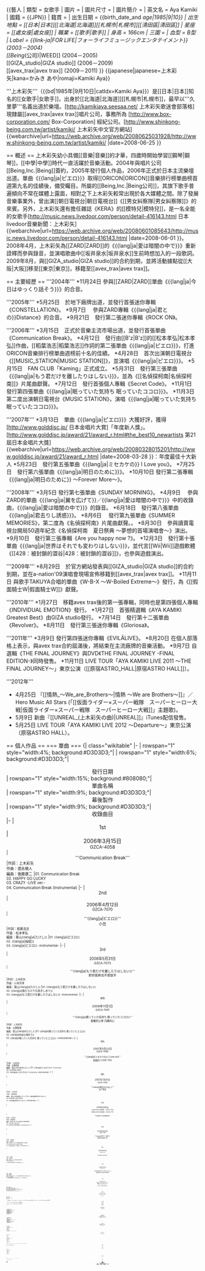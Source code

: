 {{藝人
| 類型 = 女歌手
| 圖片 =
| 圖片尺寸 = 
| 圖片簡介 = 
| 英文名 = Aya Kamiki
| 國籍 = {{JPN}}
| 籍貫 =
| 出生日期 = {{birth_date_and _age|1985|9|10}}
| 出生地點 = [[日本|日本]][[北海道|北海道]][[札幌市|札幌市]][[清田區|清田區]]
| 星座 = [[處女座|處女座]]
| 職業 = [[歌手|歌手]]
| 身高 = 166cm
| 三圍 = 
| 血型 = B型
| Label = {{link-ja|FOR LIFE|フォーライフミュージックエンタテイメント}} (2003－2004)<br>[[Being_(公司)|WEED]] (2004－2005)<br>[[GIZA_studio|GIZA studio]] (2006－2009)<br>[[avex_trax|avex trax]] (2009－2011)
}} 
{{japanese|japanese=上木彩矢|kana=かみき あや|romaji=Kamiki Aya}}

'''上木彩矢'''（{{bd|1985年|9月10日|catIdx=Kamiki Aya}}）是[[日本|日本]]知名的[[女歌手|女歌手]]，出身於[[北海道|北海道]][[札幌市|札幌市]]，最早以'''久里夢'''名義出道於樂壇。<ref>[http://kamikiaya.seesaa.net/ 上木彩矢歌迷會部落格]</ref>
現隸屬[[avex_trax|avex trax]]唱片公司，事務所為 [http://www.box-corporation.com/ Box-Corporation] 經紀公司。<ref>[http://www.shinkong-being.com.tw/artist/kamiki/ 上木彩矢中文官方網站] {{webarchive|url=https://web.archive.org/web/20080625031928/http://www.shinkong-being.com.tw/artist/kamiki/ |date=2008-06-25 }}</ref>

== 概述 ==
上木彩矢幼小具備[[音樂|音樂]]的才華，四歲時開始學習[[鋼琴|鋼琴]]，[[中學|中學]]時代一直活躍於音樂活動。2004年與唱片公司[[Being,Inc.|Being]]簽約，2005年發行個人作品，2006年正式於日本主流樂壇出道。單曲《{{lang|ja|ピエロ}}》取得[[ORICON|ORICON]]音樂排行榜單曲榜首週第九名的佳績後，備受矚目。所屬的[[Being,Inc.|Being公司]]，其旗下歌手普遍傾向不常在媒體上露面，相對之下上木彩矢較常出現於各大媒體之間。除了發展音樂事業外，曾出演[[朝日電視台|朝日電視台]]《[[男女糾察隊|男女糾察隊]]》的來賓。另外，上木彩矢還有擔任雜誌《KERA》的[[模特兒|模特兒]]，是一名全能的女歌手<ref>[http://music.news.livedoor.com/person/detail-416143.html 日本livedoor音樂新聞：上木彩矢] {{webarchive|url=https://web.archive.org/web/20080601085643/http://music.news.livedoor.com/person/detail-416143.html |date=2008-06-01 }}</ref>。2008年4月，上木彩矢為[[ZARD|ZARD]]的《{{lang|ja|愛は暗闇の中で}}》重新詮釋而參與錄音，並演唱歌曲中[[坂井泉水|坂井泉水]]生前時想加入的一段歌詞。2009年8月，與[[GIZA_studio|GIZA studio]]的合約到期，並將活動據點從[[大阪|大阪]]移至[[東京|東京]]，移籍至[[avex_trax|avex trax]]。

== 主要經歷 ==
'''2004年'''
*11月24日 參與[[ZARD|ZARD]]單曲《{{lang|ja|今日はゆっくり話そう}}》的合音。

'''2005年'''
*5月25日　於地下廠牌出道，並發行首張迷你專輯《CONSTELLATION》。
*9月7日 　參與ZARD專輯《{{lang|ja|君との}}Distance》的合音</small>。
*9月21日　發行第二張迷你專輯《ROCK ON》。

'''2006年'''
*3月15日　正式於音樂主流市場出道，並發行首張單曲《Communication Break》。
*4月12日　發行由[[B'z|B'z]]的[[松本孝弘|松本孝弘]]作曲，[[稻葉浩志|稻葉浩志]]作詞的第二張單曲《{{lang|ja|ピエロ}}》，打進ORICON音樂排行榜單曲週榜前十名的佳績。
*4月28日　首次出演朝日電視台《[[MUSIC_STATION|MUSIC STATION]]》，並演唱《{{lang|ja|ピエロ}}》。
*5月15日　FAN CLUB「Kaming」正式成立。
*5月31日　發行第三張單曲《{{lang|ja|もう君だけを離したりはしない}}》，並為《[[名偵探柯南|名偵探柯南]]》片尾曲獻聲。
*7月12日　發行首張個人專輯《Secret Code》。
*11月1日　發行第四張單曲《{{lang|ja|眠っていた気持ち 眠っていたココロ}}》。
*11月3日　第二度出演朝日電視台《MUSIC STATION》，演唱《{{lang|ja|眠っていた気持ち 眠っていたココロ}}》。

'''2007年'''
*3月13日　單曲《{{lang|ja|ピエロ}}》大獲好評，獲得 [http://www.golddisc.jp/ 日本金唱片大賞]「年度新人獎」。<ref>[http://www.golddisc.jp/award/21/award_r.html#the_best10_newartists 第21屆日本金唱片大獎] {{webarchive|url=https://web.archive.org/web/20080328015201/http://www.golddisc.jp/award/21/award_r.html |date=2008-03-28 }}：年度最佳十大新人</ref>
*5月23日　發行第五張單曲《{{lang|ja|ミセカケの}} I Love you》。
*7月25日　發行第六張單曲《{{lang|ja|明日のために}}》。
*10月10日 發行第二張專輯《{{lang|ja|明日のために}} 〜Forever More〜》。

'''2008年'''
*3月5日   發行第七張單曲《SUNDAY MORNING》。
*4月9日 　參與ZARD的單曲《{{lang|ja|翼を広げて}}／{{lang|ja|愛は暗闇の中で}}》中的收錄曲，《{{lang|ja|愛は暗闇の中で}}》的錄音。
*6月18日　發行第八張單曲《{{lang|ja|君去りし誘惑}}》。
*8月6日 　發行第九張單曲《SUMMER MEMORIES》，第二度為《名偵探柯南》片尾曲獻聲。。
*8月30日　參與讀賣電視台開局50週年紀念《名偵探柯南　夏日祭典 ～夢想的首場演唱會～》演出。
*9月10日　發行第三張專輯《Are you happy now ?》。
*12月3日　發行第十張單曲《{{lang|ja|世界はそれでも変わりはしない}}》，並代言[[Wii|Wii]]遊戲軟體《[[428：被封鎖的澀谷|428：被封鎖的澀谷]]》，也參與遊戲演出。

'''2009年'''
*8月29日　於官方網站發表與[[GIZA_studio|GIZA studio]]的合約到期，並在a-nation'09演唱會現場宣佈移籍到[[avex_trax|avex trax]]。
*11月11日 與歌手TAKUYA合唱的單曲《W-B-X 〜W-Boiled Extreme〜》發行，為《[[假面騎士W|假面騎士W]]》獻聲。

'''2010年'''
*1月27日　移籍avex trax後的第一張專輯，同時也是第四張個人專輯《INDIVIDUAL EMOTION》發行。
*1月27日　首張精選輯《AYA KAMIKI Greatest Best》由GIZA studio發行。
*7月14日　發行第十二張單曲《Revolver》。
*8月11日　發行第三張迷你專輯《Gloriosa》。

'''2011年'''
*3月9日    發行第四張迷你專輯《EVILÄLIVE》。
*8月20日   在個人部落格上表示，與avex trax合約屆滿後，將結束在主流廠牌的音樂活動。
*9月7日    自選輯《THE FINAL JOURNEY》與DVD《THE FINAL JOURNEY -FINAL EDITION-》同時發售。
*11月11日 LIVE TOUR「AYA KAMIKI LIVE 2011 〜THE FINAL JOURNEY〜」東京公演（[[原宿ASTRO_HALL|原宿ASTRO HALL]]）。

'''2012年'''
* 4月25日 『[[情熱_〜We_are_Brothers〜|情熱 〜We are Brothers〜]]』／ Hero Music All Stars (「[[仮面ライダー×スーパー戦隊　スーパーヒーロー大戦|仮面ライダー×スーパー戦隊　スーパーヒーロー大戦]]」主題歌)。
* 5月9日 新曲『[[UNREAL_(上木彩矢の曲)|UNREAL]]』iTunes配信發售。
* 5月25日 LIVE TOUR「AYA KAMIKI LIVE 2012 〜Departure〜」東京公演（原宿ASTRO HALL）。

== 個人作品 ==
=== 單曲 ===
{| class="wikitable"
|-
| rowspan="1" style="width:4%; background:#D3D3D3;"|
| rowspan="1" style="width:6%; background:#D3D3D3;"|<center>發行日期</center>
| rowspan="1" style="width:15%; background:#808080;"|<center>單曲名稱</center>
| rowspan="1" style="width:9%; background:#D3D3D3;"|<center>幕後製作</center>
| rowspan="1" style="width:9%; background:#D3D3D3;"|<center>收錄曲目</center>
|-
|<center>1st</center>
|<center>2006年3月15日<br /><small>GZCA-4058</center>
|<center>'''Communication Break'''</center>
|<small>作詞：上木彩矢<br />作曲：德永曉人<br />編曲：後藤康二</small>
|<small>01. Communication Break<br />02. HAPPY GO LUCKY<br />03. CRAZY -LIVE ver.-<br />04. Communication Break (Instrumental)</small>
|-
|<center>2nd</center>
|<center>2006年4月12日<br /><small>GZCA-7070</center>
|<center>'''{{lang|ja|ピエロ}}'''<br />小丑</center>
|<small>作詞：稻葉浩志<br />作曲：松本孝弘<br />編曲：葉山{{lang|ja|たけし}}</small>
|<small>01. {{lang|ja|ピエロ}}<br />02. {{lang|ja|桜絵}}<br />03. {{lang|ja|ピエロ}} -Instrumental-</small>
|-
|<center>3rd</center>
|<center>2006年5月31日<br /><small>GZCA-7073</center>
|<center>'''{{lang|ja|もう君だけを離したりはしない}}'''<br />對你我再也不想放手</center>
|<small>作詞：上木彩矢<br />作曲：川本宗孝<br />編曲：葉山{{lang|ja|たけし}}</small>
|<small>01. {{lang|ja|もう君だけを離したりはしない}}<br />02. {{lang|ja|傷だらけでも抱きしめて}}<br />03. {{lang|ja|もう君だけを離したりはしない}} -Instrumental-</small>
|-
|<center>4th</center>
|<center>2006年11月1日<br /><small>GZCA-7081</center>
|<center>'''{{lang|ja|眠っていた気持ち 眠っていたココロ}}'''<br />昏睡的心情 沉睡的心</center>
|<small>作詞：上木彩矢<br />作曲：大野愛果<br />編曲：葉山{{lang|ja|たけし}}</small>
|<small>01. {{lang|ja|眠っていた気持ち 眠っていたココロ}}<br />02. {{lang|ja|約束の場所で}}<br />03. {{lang|ja|眠っていた気持ち 眠っていたココロ}} ～Instrumental～</small>
|-
|<center>5th</center>
|<center>2007年5月23日<br /><small>GZCA-7090</center>
|<center>'''{{lang|ja|ミセカケの}} I Love you'''<br />表面的 I LOVE YOU</center>
|<small>作詞：上木彩矢<br />作曲：大野愛果<br />編曲：葉山{{lang|ja|たけし}}</small>
|<small>01. {{lang|ja|ミセカケの}} I Love you<br />02. youthful diary<br />03. {{lang|ja|ミセカケの}} I Love you -instrumental-</small>
|-
|<center>6th</center>
|<center>2007年7月25日<br /><small>GZCA-7096</center>
|<center>'''{{lang|ja|明日のために}}'''<br />為了明天</center>
|<small>作詞：上木彩矢<br />作曲：大野愛果<br />編曲：葉山{{lang|ja|たけし}}</small>
|<small>01. {{lang|ja|明日のために}}<br />02. believin' your heart…<br />03. {{lang|ja|明日のために}} -instrumental-</small>
|-
|<center>7th</center>
|<center>2008年3月5日<br /><small>LIVE×AYA KAMIKI：GZCA-7110<br />KERA×AYA KAMIKI：GZCA-7111</center>
|<center>'''SUNDAY MORNING'''</center>
|<small>作詞：上木彩矢<br />作曲：大野愛果<br />編曲：岡本仁志</small>
|<small>01. SUNDAY MORNING<br />02. Just take my heart<br />03. SUNDAY MORNING -instrumental-</small>
|-
|<center>8th</center>
|<center>2008年6月18日<br /><small>GZCA-7119</center>
|<center>'''{{lang|ja|君去りし誘惑}}'''<br />離去的你誘惑了我</center>
|<small>作詞：上木彩矢<br />作曲：大野愛果<br />編曲：岡本仁志</small>
|<small>01. {{lang|ja|君去りし誘惑}}<br />02. Whenever you're gone Today<br />03. {{lang|ja|君去りし誘惑}} -instrumental-</small>
|-
|<center>9th</center>
|<center>2008年8月6日<br /><small>GZCA-7121</center>
|<center>'''Summer Memories'''</center>
|<small>作詞：上木彩矢<br />作曲：大野愛果<br />編曲：岡本仁志</small>
|<small>01. Summer Memories<br />02. I'm your side<br />03. Summer Memories -instrumental-</small>
|-
|<center>10th</center>
|<center>2008年12月3日<br /><small>GZCA-7131</center>
|<center>'''{{lang|ja|世界はそれでも変わりはしない}}'''<br />即使那樣世界也不會作任何的改變</center>
|<small>作詞：上木彩矢<br />作曲：大野愛果<br />編曲：葉山{{lang|ja|たけし}}</small>
|<small>01. {{lang|ja|世界はそれでも変わりはしない}}<br />02. EVER SO SWEET<br />03. {{lang|ja|世界はそれでも変わりはしない}} -instrumental-</small>
|-
|<center>11th</center>
|<center>2009年11月11日<br /><small>初回盤：AVCA-29379（CD＋DVD）<br />通常盤：AVCA-29380（CD）</center>
|<center>'''W-B-X 〜W-Boiled Extreme〜'''</center>
|<small>作詞：藤林聖子<br />作曲：{{lang|ja|鳴瀬シュウヘイ}}<br />編曲：TAKUYA・{{lang|ja|鳴瀬シュウヘイ}}<br />歌：上木彩矢 w TAKUYA</small>
|<small>01. W-B-X 〜W-Boiled Extreme〜<br />02. W-B-X Hard Boiled Jazz Edit.<br />03. W-B-X 〜W-Boiled Extreme〜 instrumental</small>
|-
|<center>12th</center>
|<center>2010年7月14日<br /><small>AVCD-31877（CD＋DVD）</center>
|<center>'''Revolver'''</center>
|<small>作詞：上木彩矢<br />作曲：原一博<br />編曲：原一博</small>
|<small>01. Revolver<br />02. Infinity</small>
|}

=== 原創專輯 ===
{| class="wikitable"
|-
| rowspan="1" style="width:4%; background:#D3D3D3;"|
| rowspan="1" style="width:6%; background:#D3D3D3;"|<center>發行日期</center>
| rowspan="1" style="width:15%; background:#808080;"|<center>專輯名稱</center>
| rowspan="1" style="width:18%; background:#D3D3D3;"|<center>收錄曲目</center>
|-
|<center>1st</center>
|<center>2006年7月12日<br /><small>GZCA-5084</center>
|<center>'''Secret Code'''</center>
|<small>01. Communication Break<br />02. {{lang|ja|ピエロ}}<br />03. {{lang|ja|もう君だけを離したりはしない}}<br />04. Secret Code<br />05. Bounce, Bounce, Bounce<br />06. {{lang|ja|プライド オブ プレイス}}<br />07. {{lang|ja|夏のある日}}<br />08. I Sing This Song For You<br />09. {{lang|ja|傷だらけでも抱きしめて}}<br />10. Believe in YOU<br />11. Can't stop fallin' in LOVE<br />12. Changing The World<br />13. {{lang|ja|フレンズ}}</small>
|-
|<center>2nd</center>
|<center>2007年10月10日<br /><small>初回盤：GZCA-5119<br />通常盤：GZCA-5120</center>
|<center>'''{{lang|ja|明日のために}} 〜Forever More〜'''<br />為了明天 ～Forever More～</center>
|<small>01.{{lang|ja|世界中の誰もが}}<br />02.{{lang|ja|明日のために}}（AL ver.）<br />03. YOU & ME<br />04. Tears<br />05. {{lang|ja|ココロが..もう少し}}<br />06. {{lang|ja|夢の中にまで}}<br />07. {{lang|ja|眠っていた気持ち 眠っていたココロ}}（AL ver.）<br />08.{{lang|ja|もう帰らない}}<br />09. Forever More<br />10. youthful diary（AL ver.）<br />11. {{lang|ja|ミセカケの}} I Love you（AL ver.）<br />12. {{lang|ja|叶わないなら}} ～winter lovers～<br />13. {{lang|ja|星の降る夜には}}<br />14. A constellation ～2007</small>
|-
|<center>3rd</center>
|<center>2008年9月10日<br /><small>初回盤 A：GZCA-5142（CD＋DVD）<br />初回盤 B：GZCA-5143（CD＋DVD）<br />通常盤：GZCA-5144（CD）</center>
|<center>'''Are you happy now ?'''<br /></center>
|<small>01. Are you happy now ? <br />02. It's a beautiful day <br />03. Just take my heart <br />04. {{lang|ja|いつの日も君だけ}} I Remember you <br />05. SUNDAY MORNING <br />06. Summer Memories <br />07. I'm your side <br />08. Walking down the street <br />09. Secret Night <br />10. Crash <br />11. Good - bye my love <br />12. {{lang|ja|君去りし誘惑}} <br />13. Best of my love <br />14. {{lang|ja|愛は暗闇の中で}} COVERED BY AYA KAMIKI（*Premium Track）<br /></small>
|-
|<center>4th</center>
|<center>2010年1月27日<br /><small>初回盤：AVCD-23984～5（2CD）<br />通常盤：AVCD-23986（CD）</center>
|<center>'''INDIVIDUAL EMOTION'''<br /></center>
|<small>01. introduction ～INDIVIDUAL EMOTION～ <br />02. The Light <br />03. TO-THE-ATTACK <br />04. EMPTY <br />05. Break my day <br />06. Dear my... <br />07. sokubaku LOVE <br />08. CLAP YOUR HANDS <br />09. 248 Mile <br />10. I wish in your dreams <br />11. W-B-X ～W Boiled Extreme～／AYA KAMIKI w TAKUYA <br />初回盤收錄：AYA KAMIKI Fan Best<br />01. {{lang|ja|世界中の誰もが}} <br />02. I'm your side<br />03. Can't stop fallin' in LOVE <br />04. Crash <br />05. youthful diary <br />06. Whenever you're gone Today <br />07. It's a beautiful day <br />08. EVER SO SWEET <br />09. {{lang|ja|フレンズ}} <br />10. {{lang|ja|☆シュビドゥビバ☆}} <br /></small>
|-
|}

=== 精選輯 ===
{| class="wikitable"
|-
| rowspan="1" style="width:4%; background:#D3D3D3;"|
| rowspan="1" style="width:6%; background:#D3D3D3;"|<center>發行日期</center>
| rowspan="1" style="width:15%; background:#808080;"|<center>專輯名稱</center>
| rowspan="1" style="width:18%; background:#D3D3D3;"|<center>收錄曲目</center>
|-
|<center>1st</center>
|<center>2010年1月27日<br /><small>GZCA-5204</center>
|<center>'''AYA KAMIKI Greatest Best'''</center>
|<small>01. Communication Break<br />02. {{lang|ja|ピエロ}}<br />03. {{lang|ja|もう君だけを離したりはしない}}<br />04. Secret Code<br />05. {{lang|ja|眠っていた気持ち 眠っていたココロ}}<br />06. {{lang|ja|ミセカケの I Love you}}<br />07. {{lang|ja|明日のために}}<br />08. {{lang|ja|星の降る夜には}}<br />09. SUNDAY MORNING<br />10. {{lang|ja|君去りし誘惑}}<br />11. Summer Memories<br />12. Are you happy now?<br />13. {{lang|ja|世界はそれでも変わりはしない }}<br />14. A constellation <br />15. CRAZY</small>
|-
|<center>2nd</center>
|<center>2011年9月7日<br /><small>初回盤：AVCD-38359～60/B<br />通常盤：AVCD-38361～2</center>
|<center>'''THE FINAL JOURNEY'''</center>
|
|-
|}

=== 迷你專輯 ===

{| class="wikitable"
|-
| rowspan="1" style="width:4%; background:#D3D3D3;"|
| rowspan="1" style="width:6%; background:#D3D3D3;"|<center>發行日期</center>
| rowspan="1" style="width:15%; background:#808080;"|<center>專輯名稱</center>
| rowspan="1" style="width:18%; background:#D3D3D3;"|<center>收錄曲目</center>
|-
|<center>1st</center>
|<center>2005年5月25日<br /><small>WCR-001<br />（地下廠牌）</center>
|<center>'''CONSTELLATION'''</center>
|<small>01. 19～since i was born<br />02. {{lang|ja|☆シュビドゥビバ☆}}<br />03. Because I close to U<br />04. Secret Code<br />05. Always<br />06. A constellation<br />07. Honey ?<br />08. I ♥ my superman<br /></small>
|-
|<center>2nd</center>
|<center>2005年9月21日<br /><small>WCR-002<br />（地下廠牌）</center>
|<center>'''ROCK ON'''</center>
|<small>01. CRAZY<br />02. NEED YOU <br />03. TO.. heaven<br />04. SAY!! WOH!!!!!<br />05. tear<br />06. DEEP <br />07. Amaze -{{lang|ja|迷宮}}-<br />08. January 28 ～two of us～ <br /></small>
|-
|<center>3rd</center>
|<center>2010年8月11日<br /><small>mu-mo預約盤：AVC1-38115<br />（CD＋Live ticket）<br />初回盤：AVCD-38113/B（CD＋DVD）<br />普通盤：AVCD-38114（CD）</center>
|<center>'''Gloriosa'''<br /></center>
|<small>01. Satisfaction<br />02. Revolver<br />03. Fly a way<br />04. Truth needs no colors<br />05. Lost in the world<br />06. just go my way<br />07. pop-eyed fish</small>
|-
|<center>4th</center>
|<center>2011年3月9日
|<center>'''EVILÄLIVE'''</center>
|<small>01.EVILÄLIVE<br />02.crossover<br />03.one week<br />04.AGAIN<br />05.Aria<br />06.Japanese Rockin’ Girls<br />07.YELL</small>
|-
|}

=== DVD ===

{| class="wikitable"
|-
| rowspan="1" style="width:4%; background:#D3D3D3;"|
| rowspan="1" style="width:6%; background:#D3D3D3;"|<center>發行日期</center>
| rowspan="1" style="width:15%; background:#808080;"|<center>專輯名稱</center>
| rowspan="1" style="width:18%; background:#D3D3D3;"|<center>備註</center>
|-
|<center>1st</center>
|<center>2007年5月2日<br /><small>ONBD-7077</center>
|<center>'''AYA KAMIKI FIRST LIVE'''</center>
|<small>收錄2006年秋天舉辦的首場演唱會影像。</small>
|-
|<center>2nd</center>
|<center>2007年11月7日<br /><small>GZBA-8001</center>
|<center>'''AYA KAMIKI MUSIC VIDEO #1'''</center>
|<small>收錄正式出道後至第二張專輯《{{lang|ja|明日のために}} ～Forever More～》這段期間的音樂錄影帶以及幕後花絮。</small>
|-
|<center>3rd</center>
|<center>2011年9月7日<br /><small>GZBA-8022/8023</center>
|<center>'''THE FINAL JOURNEY -FINAL EDITION-'''</center>
|<small>紀念正式出道五週年，GIZA時期全單曲與專輯主打歌的音樂錄影帶以及巡迴演唱會『AYA KAMIKI LIVE 2008 ～Are you happy now?～』完整收錄。</small>
|-
|}
以下作品也收錄了上木彩矢的演唱影像

# 里菜♥祭2005　（2005年9月28日）
#::收錄曲：《{{lang|ja|☆シュビドゥビバ☆}}》、《A constellation》、《CRAZY》
# {{lang|ja|復活！}} F.S.B NIGHT LIVE at hills {{lang|ja|パン工場}}　（2005年12月14日）
#::收錄曲：《Do You Wanna Touch Me》、《{{lang|ja|有酸素運動}}》
# 里菜♥祭2006　（2006年11月1日）
#::收錄曲：《Smoke On The Water》、《{{lang|ja|ピエロ}}》
# RINA AIUCHI VALENTINE LIVE 2007 （2007年5月23日）
#::收錄曲：《{{lang|ja|ピエロ}}》、《{{lang|ja|もう君だけを離したりはしない}}》、《Secret Code》、《{{lang|ja|眠っていた気持ち 眠っていたココロ}}》、《I LOVE ROCK "N" ROLL（[[愛內里菜|愛內里菜]]＆上木彩矢＆[[宇浦冴香|宇浦冴香]]）》

== 作品搭配 ==
{|class=wikitable border="1" cellpadding="3"
|-
!歌曲名稱
!節目搭配
|-
| '''CRAZY'''
| [[東京電視台|東京電視台]]《JAPAN COUNTDOWN》9月份片尾曲<br/>[[千葉電視台|千葉電視台]]全國31局放送《MU-GEN～Music Generations～》9月份片尾曲
|-
| '''SAY!! WOH!!!!'''
| 東京電視台動畫《格鬥美神 武龍》配樂曲
|-
| '''Communication Break'''
| [[TBS電視台|TBS電視台]]《COUNT DOWN TV》3月份主題曲
|-
| '''{{lang|ja|ピエロ}}'''
| [[東寶株式會社|東寶]]動畫電影《真救世主傳說 [[北斗神拳|北斗神拳]] : 拉歐傳－殉愛之章》主題曲<br/>[[千葉電視台|千葉電視台]]全國31局放送《MU-GEN～Music Generations～》4月份片尾曲
|-
| '''{{lang|ja|もう君だけを離したりはしない}}'''
| 讀賣電視台・日本電視台動畫《[[名偵探柯南|名偵探柯南]]》片頭曲
|-
| '''Secret Code'''
| 東京電視台《JAPAN COUNTDOWN》7月份片尾曲
|-
| '''{{lang|ja|眠っていた気持ち 眠っていたココロ}}'''
| [[BS日本|BS日本]]・[[ANIMAX|ANIMAX]]・GyaO動畫《暗夜第六感》片尾曲 
|-
| '''{{lang|ja|ミセカケの}} I Love you'''
| [[日本電視台|日本電視台]]《音樂戰士 MUSIC FIGHTER》4月份主題曲<br/>日本電視台《{{lang|ja|ラジかるッ}}》5月份片尾曲<br/>[[千葉電視台|千葉電視台]]全國31局放送《MU-GEN～Music Generations～》4～5月份片尾曲
|-
| '''youthful diary'''
| 東京電視台節目《PVTV》5月份主題曲
|-
| '''{{lang|ja|明日のために}}'''
| Intelligence,Ltd.「an」廣告主題曲<br/>日本電視台《{{lang|ja|スポーツうるぐす}}》主題曲<br/>千葉電視台全國31局放送《MU-GEN～Music Generations～》7月份主題曲
|-
| '''星の降る夜には'''
| 千葉電視台全國31局放送《MU-GEN》10月份片尾曲
|-
| '''A constellation ～2007'''
| 東京電視台「PVTV」10月份片尾曲
|-
| '''SUNDAY MORNING'''
| 日本電視台節目《{{lang|ja|オトナの資格}}》3月份片尾曲<br/>千葉電視台全國31局放送《MU-GEN～Music Generations～》3月份主題曲
|-
| '''{{lang|ja|君去りし誘惑}}'''
| 大塚製藥[[寶礦力|寶礦力水德]]・日本電視台《{{lang|ja|ブカツの天使}}》中國、四國地區加油主題曲<br />[[中京電視台|中京電視台]]及日本電視台《{{lang|ja|スーパーチャンプル}}》6月份片尾曲<br/>千葉電視台全國31局放送《MU-GEN》6月份片尾曲
|-
| '''Summer Memories'''
| 讀賣電視台・日本電視台動畫《名偵探柯南》片尾曲<br/>東京電視台《PVTV》8月份片尾曲
|-
| '''Are you happy now ?'''
| [[東京電視台|東京電視台]]《JAPAN COUNTDOWN》9月份片尾曲<br/>千葉電視台全國31局放送《MU-GEN》9月份片尾曲<br/>長野朝日放送《情報樂園》9月份片尾曲
|-
|-
| '''{{lang|ja|世界はそれでも変わりはしない}}'''
| [[SEGA|SEGA]]×CHUN PROJECT研發[[Wii|Wii]]、[[PlayStation_3|PlayStation 3]]、[[PlayStation_Portable|PlayStation Portable]]專用遊戲軟體《[[428：被封鎖的澀谷|428：被封鎖的澀谷]]》主題曲
|-
| '''W-B-X 〜W boiled extreme〜'''
| [[朝日電視台|朝日電視台]]節目《[[假面騎士W|假面騎士W]]》主題曲
|-
| '''The Light'''
| 日本電視台《音樂戰士 MUSIC FIGHTER》POWER PLAY
|-
| '''TO-THE-ATTACK'''
| 日本電視台《{{lang|ja|江川×堀尾のSUPERうるぐす}}》12～1月份主題曲
|-
| '''Revolver'''
|  CR柏青哥 骷髏13 BACK IN THE BATTLEFIELD 主題曲
|-
| '''Infinity'''
|[[埼玉電視台|埼玉電視台]]《NEWS 930／WEEKEND 930》片尾曲
|}

== 參考資料及備註 ==
{{reflist}}

== 外部連結 ==
*{{ja}}[https://web.archive.org/web/20090902075322/http://www.avexnet.or.jp/kamikiaya/ 上木彩矢avex官方網站]
*{{ja}}[https://web.archive.org/web/20060814213936/http://www.kamikiaya.jp/ 上木彩矢GIZA官方網站]
*{{ja}}[https://web.archive.org/web/20080702174603/http://www.box-corporation.com/aya_kamiki/ 上木彩矢事務所Box-Corporation官方網站]
*{{ja}}[http://ameblo.jp/ayakamiki-blog/ 上木彩矢個人部落格]

{{Avex}}

{{Authority control}}
{{DEFAULTSORT:Kamiki Aya}}
[[Category:日本女歌手|Category:日本女歌手]]
[[Category:北海道出身人物|Category:北海道出身人物]]
[[Category:日本流行音樂歌手|Category:日本流行音樂歌手]]
[[Category:日本搖滾歌手|Category:日本搖滾歌手]]
[[Category:愛貝克思集團藝人|Category:愛貝克思集團藝人]]